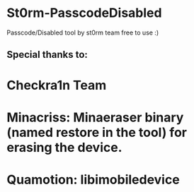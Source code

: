 # St0rm-PasscodeDisabled
Passcode/Disabled tool by st0rm team free to use :)

## Special thanks to:
# Checkra1n Team
# Minacriss: Minaeraser binary (named restore in the tool) for erasing the device.
# Quamotion: libimobiledevice
